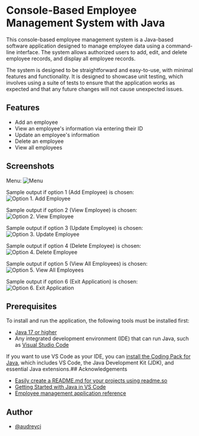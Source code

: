 # Console-Based Employee Management System with Java

This console-based employee management system is a Java-based software application designed to manage employee data using a command-line interface. The system allows authorized users to add, edit, and delete employee records, and display all employee records.

The system is designed to be straightforward and easy-to-use, with minimal features and functionality. It is designed to showcase unit testing, which involves using a suite of tests to ensure that the application works as expected and that any future changes will not cause unexpected issues.
## Features

- Add an employee
- View an employee's information via entering their ID
- Update an employee's information
- Delete an employee
- View all employees


## Screenshots

Menu:
![Menu](https://user-images.githubusercontent.com/68633976/226571946-01a3c7b6-bf65-4f3f-88a1-257fcaa5de80.png)

Sample output if option 1 (Add Employee) is chosen:
![Option 1. Add Employee](https://user-images.githubusercontent.com/68633976/226572351-a8808027-d4ad-4423-ba86-cafeca6db2a4.png)

Sample output if option 2 (View Employee) is chosen:
![Option 2. View Employee](https://user-images.githubusercontent.com/68633976/226572460-e3997772-9107-4bf1-a720-bd60a31bc60a.png)

Sample output if option 3 (Update Employee) is chosen:
![Option 3. Update Employee](https://user-images.githubusercontent.com/68633976/226572540-bed490dc-4c33-4888-8917-713551b3bb54.png)

Sample output if option 4 (Delete Employee) is chosen:
![Option 4. Delete Employee](https://user-images.githubusercontent.com/68633976/226572631-076e6190-7291-4581-a56d-b795403da95e.png)

Sample output if option 5 (View All Employees) is chosen:
![Option 5. View All Employees](https://user-images.githubusercontent.com/68633976/226572747-6259cbdc-55f8-4d51-ba6b-92f788499848.png)

Sample output if option 6 (Exit Application) is chosen:
![Option 6. Exit Application](https://user-images.githubusercontent.com/68633976/226572833-af6794ad-5238-4521-afdb-82f9f05098fb.png)


## Prerequisites

To install and run the application, the following tools must be installed first:
- [Java 17 or higher](https://www.oracle.com/java/technologies/downloads/)
- Any integrated development environment (IDE) that can run Java, such as [Visual Studio Code](https://code.visualstudio.com/Download)

If you want to use VS Code as your IDE, you can [install the Coding Pack for Java](https://code.visualstudio.com/docs/java/java-tutorial), which includes VS Code, the Java Development Kit (JDK), and essential Java extensions.## Acknowledgements

 - [Easily create a README.md for your projects using readme.so](https://readme.so/editor)
 - [Getting Started with Java in VS Code](https://code.visualstudio.com/docs/java/java-tutorial)
 - [Employee management application reference](https://github.com/sjprogramming/Employee-Management-Application)
## Author

- [@audreycj](https://github.com/audreycj)

